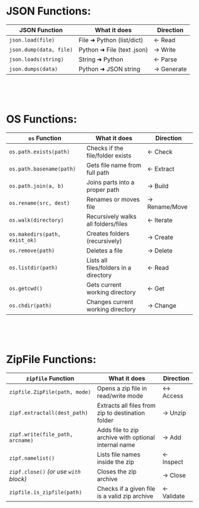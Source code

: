 
&nbsp;

# JSON Functions:

| JSON Function           | What it does               | Direction  |
| ----------------------- | -------------------------- | ---------- |
| `json.load(file)`       | File ➜ Python (list/dict)  | ← Read     |
| `json.dump(data, file)` | Python ➜ File (text .json) | → Write    |
| `json.loads(string)`    | String ➜ Python            | ← Parse    |
| `json.dumps(data)`      | Python ➜ JSON string       | → Generate |

&nbsp;

&nbsp;


# OS Functions:

| `os` Function                 | What it does                           | Direction     |
| ----------------------------- | -------------------------------------- | ------------- |
| `os.path.exists(path)`        | Checks if the file/folder exists       | ← Check       |
| `os.path.basename(path)`      | Gets file name from full path          | ← Extract     |
| `os.path.join(a, b)`          | Joins parts into a proper path         | → Build       |
| `os.rename(src, dest)`        | Renames or moves file                  | → Rename/Move |
| `os.walk(directory)`          | Recursively walks all folders/files    | ← Iterate     |
| `os.makedirs(path, exist_ok)` | Creates folders (recursively)          | → Create      |
| `os.remove(path)`             | Deletes a file                         | → Delete      |
| `os.listdir(path)`            | Lists all files/folders in a directory | ← Read        |
| `os.getcwd()`                 | Gets current working directory         | ← Get         |
| `os.chdir(path)`              | Changes current working directory      | → Change      |

&nbsp;

&nbsp;


# ZipFile Functions:

| `zipfile` Function                     | What it does                                         | Direction  |
| -------------------------------------- | ---------------------------------------------------- | ---------- |
| `zipfile.ZipFile(path, mode)`          | Opens a zip file in read/write mode                  | ↔ Access   |
| `zipf.extractall(dest_path)`           | Extracts all files from zip to destination folder    | → Unzip    |
| `zipf.write(file_path, arcname)`       | Adds file to zip archive with optional internal name | → Add      |
| `zipf.namelist()`                      | Lists file names inside the zip                      | ← Inspect  |
| `zipf.close()` *(or use `with` block)* | Closes the zip archive                               | → Close    |
| `zipfile.is_zipfile(path)`             | Checks if a given file is a valid zip archive        | ← Validate |

